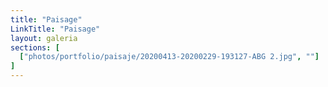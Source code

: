 ```yaml
---
title: "Paisage"
LinkTitle: "Paisage"
layout: galeria
sections: [
  ["photos/portfolio/paisaje/20200413-20200229-193127-ABG 2.jpg", ""]
]
---
```

